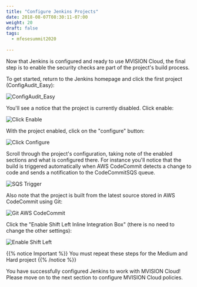 ```yaml
---
title: "Configure Jenkins Projects"
date: 2018-08-07T08:30:11-07:00
weight: 20
draft: false
tags:
  - mfesesummit2020
  
---
```


Now that Jenkins is configured and ready to use MVISION Cloud, the final step is to enable the security checks are part of the project's build process.

To get started, return to the Jenkins homepage and click the first project (ConfigAudit_Easy):

![ConfigAudit_Easy](/images/mfe/clickconfigauditeasy.png?classes=border,shadow)

You'll see a notice that the project is currently disabled.  Click enable:

![Click Enable](/images/mfe/clickenable.png?classes=border,shadow)

With the project enabled, click on the "configure" button:

![Click Configure](/images/mfe/clickconfigure.png?classes=border,shadow)

Scroll through the project's configuration, taking note of the enabled sections and what is configured there.  For instance you'll notice that the build is triggered automatically when AWS CodeCommit detects a change to code and sends a notification to the CodeCommitSQS queue.

  ![SQS Trigger](/images/mfe/sqstrigger.png?classes=border,shadow)

  Also note that the project is built from the latest source stored in AWS CodeCommit using Git:

  ![Git AWS CodeCommit](/images/mfe/gitcodecommit.png?classes=border,shadow)

Click the "Enable Shift Left Inline Integration Box" (there is no need to change the other settings):

![Enable Shift Left](/images/mfe/enableshiftleft.png?classes=border,shadow)

{{% notice Important %}}
You must repeat these steps for the Medium and Hard project
{{% /notice %}}

You have successfully configured Jenkins to work with MVISION Cloud!  Please move on to the next section to configure MVISION Cloud policies.

